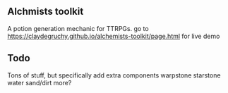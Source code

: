 ## Alchmists toolkit
A potion generation mechanic for TTRPGs.
go to https://claydegruchy.github.io/alchemists-toolkit/page.html for live demo

## Todo
Tons of stuff, but specifically
add extra components
warpstone
starstone
water
sand/dirt
more?